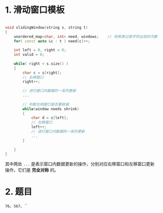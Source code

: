 # 1. 滑动窗口模板

```c++

void slidingWindow(string s, string t)
{
    unordered_map<char, int> need, windows;    // 哈希表记录字符出现的次数
    for( const auto &c : t ) need[c]++;
    
    int left = 0, right = 0;
    int valid = 0;
    
    while( right < s.size() )
    {
        char c = s[right];
        // 右移窗口
        right++;
        
        // 进行窗口内数据的一系列更新
        ...
        
        // 判断左侧窗口是否要收缩
        while(window needs shrink)
        {
            char d = s[left];
            // 左移窗口
            left++;
            // 进行窗口内数据的一系列更新
            ...
        }
        
    }   
}
```

其中两处 `...` 是表示窗口内数据更新的操作，分别对应右移窗口和左移窗口更新操作，它们是 **完全对称** 的。

# 2. 题目

`76`、`567`、``
